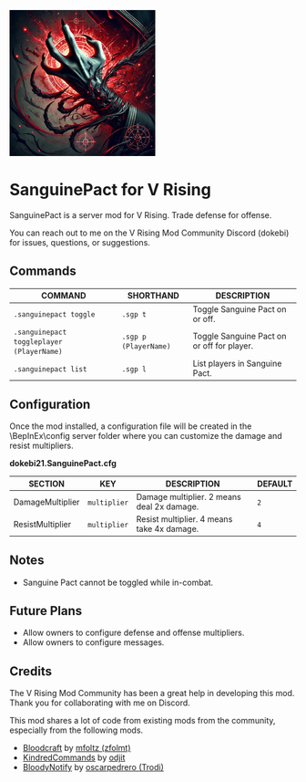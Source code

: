 ![](icon.png)
# SanguinePact for V Rising

SanguinePact is a server mod for V Rising. Trade defense for offense.

You can reach out to me on the V Rising Mod Community Discord (dokebi) for issues, questions, or suggestions.

## Commands
| COMMAND | SHORTHAND             | DESCRIPTION |
|---------|-----------------------|-------------|
| `.sanguinepact toggle` | `.sgp t`              | Toggle Sanguine Pact on or off. |
| `.sanguinepact toggleplayer (PlayerName)` | `.sgp p (PlayerName)` | Toggle Sanguine Pact on or off for player. |
| `.sanguinepact list` | `.sgp l`              | List players in Sanguine Pact. |

## Configuration

Once the mod installed, a configuration file will be created in the \BepInEx\config server folder where you can customize the damage and resist multipliers.

**dokebi21.SanguinePact.cfg**

| SECTION          | KEY        | DESCRIPTION                              | DEFAULT |
|------------------|------------|------------------------------------------|---------|
| DamageMultiplier | `multiplier` | Damage multiplier. 2 means deal 2x damage. | `2`       |
| ResistMultiplier | `multiplier` | Resist multiplier. 4 means take 4x damage. | `4`       |

## Notes

- Sanguine Pact cannot be toggled while in-combat.

## Future Plans

- Allow owners to configure defense and offense multipliers.
- Allow owners to configure messages.

## Credits

The V Rising Mod Community has been a great help in developing this mod. Thank you for collaborating with me on Discord.

This mod shares a lot of code from existing mods from the community, especially from the following mods.

- [Bloodcraft](https://github.com/mfoltz/Bloodcraft) by [mfoltz (zfolmt)](https://github.com/mfoltz)
- [KindredCommands](https://github.com/Odjit/KindredCommands) by [odjit](https://github.com/Odjit)
- [BloodyNotify](https://github.com/oscarpedrero/BloodyNotify) by [oscarpedrero (Trodi)](https://github.com/oscarpedrero)
